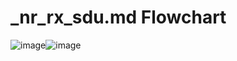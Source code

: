 # _nr_rx_sdu.md Flowchart

![image](https://github.com/user-attachments/assets/f23b3296-d59f-40c9-927a-996cbd68d7bb)![image](https://github.com/user-attachments/assets/e584add2-fbc8-476a-b91e-20bddd685884)

